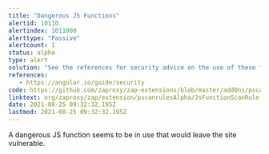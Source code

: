 ```yaml
---
title: "Dangerous JS Functions"
alertid: 10110
alertindex: 1011000
alerttype: "Passive"
alertcount: 1
status: alpha
type: alert
solution: "See the references for security advice on the use of these functions."
references:
   - https://angular.io/guide/security
code: https://github.com/zaproxy/zap-extensions/blob/master/addOns/pscanrulesAlpha/src/main/java/org/zaproxy/zap/extension/pscanrulesAlpha/JsFunctionScanRule.java
linktext: org/zaproxy/zap/extension/pscanrulesAlpha/JsFunctionScanRule.java
date: 2021-08-25 09:32:32.195Z
lastmod: 2021-08-25 09:32:32.195Z
---
```

A dangerous JS function seems to be in use that would leave the site vulnerable.
